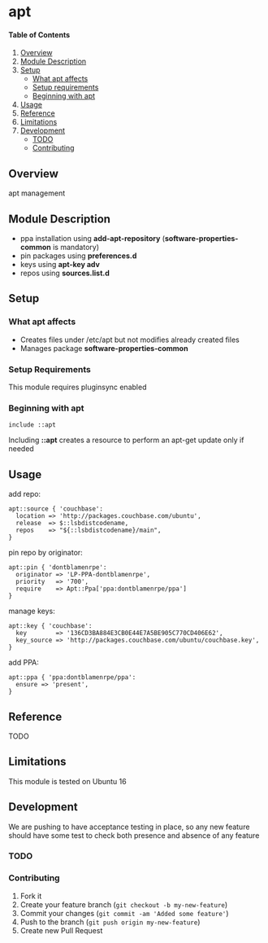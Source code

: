 # apt

#### Table of Contents

1. [Overview](#overview)
2. [Module Description](#module-description)
3. [Setup](#setup)
    * [What apt affects](#what-apt-affects)
    * [Setup requirements](#setup-requirements)
    * [Beginning with apt](#beginning-with-apt)
4. [Usage](#usage)
5. [Reference](#reference)
5. [Limitations](#limitations)
6. [Development](#development)
    * [TODO](#todo)
    * [Contributing](#contributing)

## Overview

apt management

## Module Description

* ppa installation using **add-apt-repository** (**software-properties-common** is mandatory)
* pin packages using **preferences.d**
* keys using **apt-key adv**
* repos using **sources.list.d**

## Setup

### What apt affects

* Creates files under /etc/apt but not modifies already created files
* Manages package **software-properties-common**

### Setup Requirements

This module requires pluginsync enabled

### Beginning with apt

```puppet
include ::apt
```

Including **::apt** creates a resource to perform an apt-get update only if needed

## Usage

add repo:

```puppet
apt::source { 'couchbase':
  location => 'http://packages.couchbase.com/ubuntu',
  release  => $::lsbdistcodename,
  repos    => "${::lsbdistcodename}/main",
}
```

pin repo by originator:

```puppet
apt::pin { 'dontblamenrpe':
  originator => 'LP-PPA-dontblamenrpe',
  priority   => '700',
  require    => Apt::Ppa['ppa:dontblamenrpe/ppa']
}
```

manage keys:

```puppet
apt::key { 'couchbase':
  key        => '136CD3BA884E3CB0E44E7A5BE905C770CD406E62',
  key_source => 'http://packages.couchbase.com/ubuntu/couchbase.key',
}
```

add PPA:

```puppet
apt::ppa { 'ppa:dontblamenrpe/ppa':
  ensure => 'present',
}
```

## Reference

TODO

## Limitations

This module is tested on Ubuntu 16

## Development

We are pushing to have acceptance testing in place, so any new feature should
have some test to check both presence and absence of any feature

### TODO


### Contributing

1. Fork it
2. Create your feature branch (`git checkout -b my-new-feature`)
3. Commit your changes (`git commit -am 'Added some feature'`)
4. Push to the branch (`git push origin my-new-feature`)
5. Create new Pull Request
